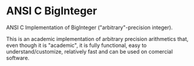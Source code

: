 ANSI C BigInteger
================

ANSI C Implementation of BigInteger ("arbitrary"-precision integer).

This is an academic implementation of arbitrary precision arithmetics that, even though it is "academic", 
it is fully functional, easy to understand/customize, relatively fast and can be used on comercial software.
